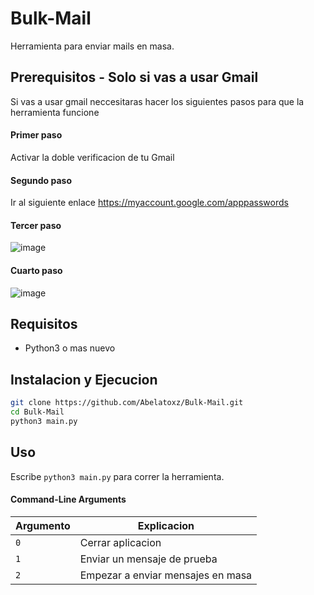  # Bulk-Mail

Herramienta para enviar mails en masa.

## Prerequisitos - Solo si vas a usar Gmail
Si vas a usar gmail neccesitaras hacer los siguientes pasos para que la herramienta funcione
#### Primer paso
Activar la doble verificacion de tu Gmail
#### Segundo paso
Ir al siguiente enlace https://myaccount.google.com/apppasswords
#### Tercer paso
![image](https://github.com/Abelatoxz/Bulk-Mail/assets/92982490/c64429c8-3825-455c-9e36-5278d59af9c2)
#### Cuarto paso
![image](https://github.com/Abelatoxz/Bulk-Mail/assets/92982490/b316e62c-6994-4a25-a0f9-76ddee7283f8)


## Requisitos
 - Python3 o mas nuevo



## Instalacion y Ejecucion 

```bash
git clone https://github.com/Abelatoxz/Bulk-Mail.git
cd Bulk-Mail
python3 main.py

```
## Uso
Escribe  ```python3 main.py``` para correr la herramienta.

#### Command-Line Arguments

|Argumento | Explicacion |
| -------- | ----------- |
| ```0``` | Cerrar aplicacion |
| ```1 ``` | Enviar un mensaje de prueba|
| ```2 ``` | Empezar a enviar mensajes en masa |




